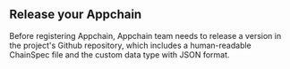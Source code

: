 ## Release your Appchain

Before registering Appchain, Appchain team needs to release a version in the project's Github repository, which includes a human-readable ChainSpec file and the custom data type with JSON format.